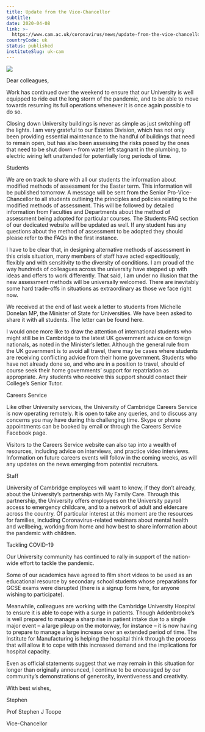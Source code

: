 ```yaml
---
title: Update from the Vice-Chancellor
subtitle: 
date: 2020-04-08
link: >-
  https://www.cam.ac.uk/coronavirus/news/update-from-the-vice-chancellor-5
countryCode: uk
status: published
instituteSlug: uk-cam
---
```

![](https://www.cam.ac.uk/sites/www.cam.ac.uk/files/favicon.ico)

Dear colleagues,

Work has continued over the weekend to ensure that our University is well equipped to ride out the long storm of the pandemic, and to be able to move towards resuming its full operations whenever it is once again possible to do so.

Closing down University buildings is never as simple as just switching off the lights. I am very grateful to our Estates Division, which has not only been providing essential maintenance to the handful of buildings that need to remain open, but has also been assessing the risks posed by the ones that need to be shut down – from water left stagnant in the plumbing, to electric wiring left unattended for potentially long periods of time.

Students

We are on track to share with all our students the information about modified methods of assessment for the Easter term. This information will be published tomorrow. A message will be sent from the Senior Pro-Vice-Chancellor to all students outlining the principles and policies relating to the modified methods of assessment. This will be followed by detailed information from Faculties and Departments about the method of assessment being adopted for particular courses. The Students FAQ section of our dedicated website will be updated as well. If any student has any questions about the method of assessment to be adopted they should please refer to the FAQs in the first instance.

I have to be clear that, in designing alternative methods of assessment in this crisis situation, many members of staff have acted expeditiously, flexibly and with sensitivity to the diversity of conditions. I am proud of the way hundreds of colleagues across the university have stepped up with ideas and offers to work differently. That said, I am under no illusion that the new assessment methods will be universally welcomed. There are inevitably some hard trade-offs in situations as extraordinary as those we face right now.

We received at the end of last week a letter to students from Michelle Donelan MP, the Minister of State for Universities. We have been asked to share it with all students. The letter can be found here.

I would once more like to draw the attention of international students who might still be in Cambridge to the latest UK government advice on foreign nationals, as noted in the Minister’s letter. Although the general rule from the UK government is to avoid all travel, there may be cases where students are receiving conflicting advice from their home government. Students who have not already done so, and who are in a position to travel, should of course seek their home governments’ support for repatriation as appropriate. Any students who receive this support should contact their College’s Senior Tutor.

Careers Service

Like other University services, the University of Cambridge Careers Service is now operating remotely. It is open to take any queries, and to discuss any concerns you may have during this challenging time. Skype or phone appointments can be booked by email or through the Careers Service Facebook page.

Visitors to the Careers Service website can also tap into a wealth of resources, including advice on interviews, and practice video interviews. Information on future careers events will follow in the coming weeks, as will any updates on the news emerging from potential recruiters.

Staff

University of Cambridge employees will want to know, if they don’t already, about the University’s partnership with My Family Care. Through this partnership, the University offers employees on the University payroll access to emergency childcare, and to a network of adult and eldercare across the country. Of particular interest at this moment are the resources for families, including Coronavirus-related webinars about mental health and wellbeing, working from home and how best to share information about the pandemic with children.

Tackling COVID-19

Our University community has continued to rally in support of the nation-wide effort to tackle the pandemic.

Some of our academics have agreed to film short videos to be used as an educational resource by secondary school students whose preparations for GCSE exams were disrupted (there is a signup form here, for anyone wishing to participate).

Meanwhile, colleagues are working with the Cambridge University Hospital to ensure it is able to cope with a surge in patients. Though Addenbrooke’s is well prepared to manage a sharp rise in patient intake due to a single major event – a large pileup on the motorway, for instance – it is now having to prepare to manage a large increase over an extended period of time. The Institute for Manufacturing is helping the hospital think through the process that will allow it to cope with this increased demand and the implications for hospital capacity.

Even as official statements suggest that we may remain in this situation for longer than originally announced, I continue to be encouraged by our community’s demonstrations of generosity, inventiveness and creativity.

With best wishes,

Stephen

Prof Stephen J Toope

Vice-Chancellor